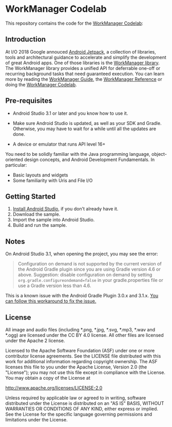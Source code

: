 WorkManager Codelab
===================================

This repository contains the code for the [WorkManager Codelab](https://codelabs.developers.google.com/codelabs/android-workmanager):

Introduction
------------

At I/O 2018 Google annouced [Android Jetpack](https://developer.android.com//jetpack/),
a collection of libraries, tools and architectural guidance to accelerate and simplify the
development of great Android apps. One of those libraries is the
[WorkManager library](https://developer.android.com/topic/libraries/architecture/workmanager/).
The WorkManager library provides a unified API for deferrable one-off or recurring background tasks
that need guaranteed execution. You can learn more by reading the
[WorkManager Guide](https://developer.android.com/topic/libraries/architecture/workmanager/), the
[WorkManager Reference](https://developer.android.com/reference/androidx/work/package-summary)
or doing the
[WorkManager Codelab](https://codelabs.developers.google.com/codelabs/android-workmanager).


Pre-requisites
--------------

* Android Studio 3.1 or later and you know how to use it.

* Make sure Android Studio is updated, as well as your SDK and Gradle.
Otherwise, you may have to wait for a while until all the updates are done.

* A device or emulator that runs API level 16+

You need to be solidly familiar with the Java programming language,
object-oriented design concepts, and Android Development Fundamentals.
In particular:

* Basic layouts and widgets
* Some familiarity with Uris and File I/O

Getting Started
---------------

1. [Install Android Studio](https://developer.android.com/studio/install.html),
if you don't already have it.
2. Download the sample.
2. Import the sample into Android Studio.
3. Build and run the sample.

Notes
-----

On Android Studio 3.1, when opening the project, you may see the error:

> Configuration on demand is not supported by the current version of the Android
Gradle plugin since you are using Gradle version 4.6 or above. Suggestion:
disable configuration on demand by setting `org.gradle.configureondemand=false`
in your gradle.properties file or use a Gradle version less than 4.6.

This is a known issue with the Android Gradle Plugin 3.0.x and 3.1.x. [You can
follow this workaround to fix the
issue.](https://developer.android.com/studio/known-issues#known_issues_with_the_android_gradle_plugin)

License
-------

All image and audio files (including *.png, *.jpg, *.svg, *.mp3, *.wav
and *.ogg) are licensed under the CC BY 4.0 license. All other files are
licensed under the Apache 2 license.

Licensed to the Apache Software Foundation (ASF) under one or more contributor
license agreements.  See the LICENSE file distributed with this work for
additional information regarding copyright ownership.  The ASF licenses this
file to you under the Apache License, Version 2.0 (the "License"); you may not
use this file except in compliance with the License.  You may obtain a copy of
the License at

  http://www.apache.org/licenses/LICENSE-2.0

Unless required by applicable law or agreed to in writing, software
distributed under the License is distributed on an "AS IS" BASIS, WITHOUT
WARRANTIES OR CONDITIONS OF ANY KIND, either express or implied.  See the
License for the specific language governing permissions and limitations under
the License.
